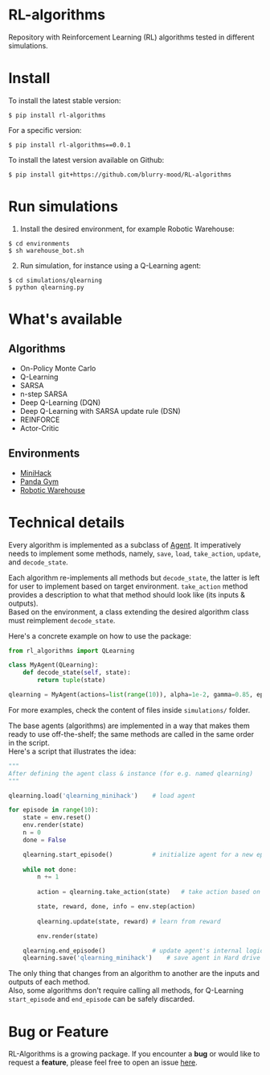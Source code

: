 # RL-algorithms
Repository with Reinforcement Learning (RL) algorithms tested in different simulations.

# Install
To install the latest stable version:
```console
$ pip install rl-algorithms
```

For a specific version:
```console
$ pip install rl-algorithms==0.0.1
```

To install the latest version available on Github:
```console
$ pip install git+https://github.com/blurry-mood/RL-algorithms
```

# Run simulations
1. Install the desired environment, for example Robotic Warehouse:
```console
$ cd environments
$ sh warehouse_bot.sh
```
2. Run simulation, for instance using a Q-Learning agent:
```console
$ cd simulations/qlearning
$ python qlearning.py
```


# What's available
## Algorithms
- On-Policy Monte Carlo
- Q-Learning
- SARSA
- n-step SARSA
- Deep Q-Learning (DQN)
- Deep Q-Learning with SARSA update rule (DSN)
- REINFORCE
- Actor-Critic

## Environments
- [MiniHack](https://github.com/facebookresearch/minihack)
- [Panda Gym](https://github.com/qgallouedec/panda-gym)
- [Robotic Warehouse](https://github.com/semitable/robotic-warehouse)

# Technical details
Every algorithm is implemented as a subclass of [Agent](https://github.com/blurry-mood/RL-algorithms/blob/main/rl_algorithms/Agent.py). It imperatively needs to implement some methods, namely, `save`, `load`, `take_action`, `update`, and `decode_state`.

Each algorithm re-implements all methods but `decode_state`, the latter is left for user to implement based on target environment. `take_action` method provides a description to what that method should look like (its inputs & outputs).  
Based on the environment, a class extending the desired algorithm class must reimplement `decode_state`.

Here's a concrete example on how to use the package:
```python
from rl_algorithms import QLearning

class MyAgent(QLearning):
    def decode_state(self, state):
        return tuple(state)

qlearning = MyAgent(actions=list(range(10)), alpha=1e-2, gamma=0.85, eps=0.2)
```
For more examples, check the content of files inside `simulations/` folder.

The base agents (algorithms) are implemented in a way that makes them ready to use off-the-shelf; the same methods are called in the same order in the script.  
Here's a script that illustrates the idea:
```python
"""
After defining the agent class & instance (for e.g. named qlearning)
"""

qlearning.load('qlearning_minihack')    # load agent

for episode in range(10):
    state = env.reset()
    env.render(state)
    n = 0
    done = False

    qlearning.start_episode()           # initialize agent for a new episode
    
    while not done:
        n += 1
        
        action = qlearning.take_action(state)   # take action based on state

        state, reward, done, info = env.step(action)
        
        qlearning.update(state, reward) # learn from reward

        env.render(state)

    qlearning.end_episode()             # update agent's internal logic
    qlearning.save('qlearning_minihack')    # save agent in Hard drive

```
The only thing that changes from an algorithm to another are the inputs and outputs of each method.  
Also, some algorithms don't require calling all methods, for Q-Learning `start_episode` and `end_episode` can be safely discarded.


# Bug or Feature
RL-Algorithms is a growing package. If you encounter a **bug** or would like to request a **feature**, please feel free to open an issue [here](https://github.com/blurry-mood/RL-algorithms/issues).